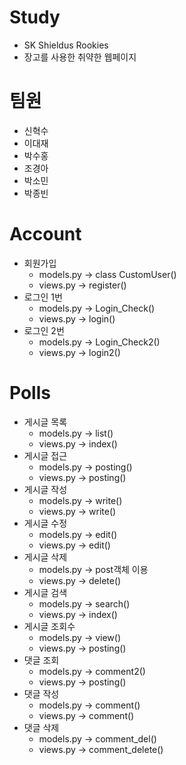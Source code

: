 # Study
- SK Shieldus Rookies
- 장고를 사용한 취약한 웹페이지

# 팀원
- 신혁수
- 이대재
- 박수홍
- 조경아
- 박소민
- 박종빈

# Account
- 회원가입
  - models.py -> class CustomUser()
  - views.py -> register()
- 로그인 1번
  - models.py -> Login_Check()
  - views.py -> login()
- 로그인 2번
  - models.py -> Login_Check2()
  - views.py -> login2()

# Polls
- 게시글 목록
  - models.py -> list()
  - views.py -> index()
- 게시글 접근
  - models.py -> posting()
  - views.py -> posting()
- 게시글 작성
  - models.py -> write()
  - views.py -> write()
- 게시글 수정
  - models.py -> edit()
  - views.py -> edit()
- 게시글 삭제
  - models.py -> post객체 이용
  - views.py -> delete()
- 게시글 검색
  - models.py -> search()
  - views.py -> index()
- 게시글 조회수
  - models.py -> view()
  - views.py -> posting()
- 댓글 조회
  - models.py -> comment2()
  - views.py -> posting()
- 댓글 작성
  - models.py -> comment()
  - views.py -> comment()
- 댓글 삭제
  - models.py -> comment_del()
  - views.py -> comment_delete()
